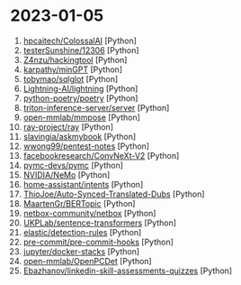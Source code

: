 # 2023-01-05

1. [hpcaitech/ColossalAI](https://github.com/hpcaitech/ColossalAI "Colossal-AI: A Unified Deep Learning System for Big Model Era") [Python]
2. [testerSunshine/12306](https://github.com/testerSunshine/12306 "12306智能刷票，订票") [Python]
3. [Z4nzu/hackingtool](https://github.com/Z4nzu/hackingtool "ALL IN ONE Hacking Tool For Hackers") [Python]
4. [karpathy/minGPT](https://github.com/karpathy/minGPT "A minimal PyTorch re-implementation of the OpenAI GPT (Generative Pretrained Transformer) training") [Python]
5. [tobymao/sqlglot](https://github.com/tobymao/sqlglot "Python SQL Parser and Transpiler") [Python]
6. [Lightning-AI/lightning](https://github.com/Lightning-AI/lightning "Build and train PyTorch models and connect them to the ML lifecycle using Lightning App templates, without handling DIY infrastructure, cost management, scaling, and other headaches.") [Python]
7. [python-poetry/poetry](https://github.com/python-poetry/poetry "Python packaging and dependency management made easy") [Python]
8. [triton-inference-server/server](https://github.com/triton-inference-server/server "The Triton Inference Server provides an optimized cloud and edge inferencing solution.") [Python]
9. [open-mmlab/mmpose](https://github.com/open-mmlab/mmpose "OpenMMLab Pose Estimation Toolbox and Benchmark.") [Python]
10. [ray-project/ray](https://github.com/ray-project/ray "Ray is a unified framework for scaling AI and Python applications. Ray consists of a core distributed runtime and a toolkit of libraries (Ray AIR) for accelerating ML workloads.") [Python]
11. [slavingia/askmybook](https://github.com/slavingia/askmybook "") [Python]
12. [wwong99/pentest-notes](https://github.com/wwong99/pentest-notes "") [Python]
13. [facebookresearch/ConvNeXt-V2](https://github.com/facebookresearch/ConvNeXt-V2 "Code release for ConvNeXt V2 model") [Python]
14. [pymc-devs/pymc](https://github.com/pymc-devs/pymc "Probabilistic Programming in Python: Bayesian Modeling and Probabilistic Machine Learning with PyTensor") [Python]
15. [NVIDIA/NeMo](https://github.com/NVIDIA/NeMo "NeMo: a toolkit for conversational AI") [Python]
16. [home-assistant/intents](https://github.com/home-assistant/intents "Intents to be used with Home Assistant") [Python]
17. [ThioJoe/Auto-Synced-Translated-Dubs](https://github.com/ThioJoe/Auto-Synced-Translated-Dubs "Automatically translates the text of a video based on a subtitle file, and also uses AI voice to dub the video, and synced using the subtitle's timings") [Python]
18. [MaartenGr/BERTopic](https://github.com/MaartenGr/BERTopic "Leveraging BERT and c-TF-IDF to create easily interpretable topics.") [Python]
19. [netbox-community/netbox](https://github.com/netbox-community/netbox "The premiere source of truth powering network automation. Open source under Apache 2. Public demo: https://demo.netbox.dev") [Python]
20. [UKPLab/sentence-transformers](https://github.com/UKPLab/sentence-transformers "Multilingual Sentence & Image Embeddings with BERT") [Python]
21. [elastic/detection-rules](https://github.com/elastic/detection-rules "Rules for Elastic Security's detection engine") [Python]
22. [pre-commit/pre-commit-hooks](https://github.com/pre-commit/pre-commit-hooks "Some out-of-the-box hooks for pre-commit") [Python]
23. [jupyter/docker-stacks](https://github.com/jupyter/docker-stacks "Ready-to-run Docker images containing Jupyter applications") [Python]
24. [open-mmlab/OpenPCDet](https://github.com/open-mmlab/OpenPCDet "OpenPCDet Toolbox for LiDAR-based 3D Object Detection.") [Python]
25. [Ebazhanov/linkedin-skill-assessments-quizzes](https://github.com/Ebazhanov/linkedin-skill-assessments-quizzes "Full reference of LinkedIn answers 2022 for skill assessments (aws-lambda, rest-api, javascript, react, git, html, jquery, mongodb, java, Go, python, machine-learning, power-point) linkedin excel test lösungen, linkedin machine learning test LinkedIn test questions and answers") [Python]
